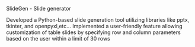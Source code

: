 SlideGen - Slide generator

 Developed a Python-based slide generation tool utilizing libraries like pptx, tkinter, and openpyxl,etc...
 Implemented a user-friendly feature allowing customization of table slides by specifying row and column parameters based on the user within a limit of 30 rows
